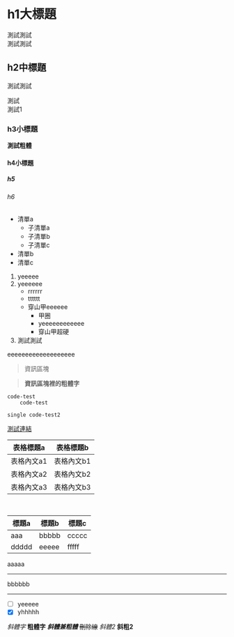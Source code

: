 # h1大標題
測試測試<br>測試測試

## h2中標題
測試測試

測試<br>測試1

### h3小標題
**測試粗體**

#### h4小標題

##### h5

###### h6

- 清單a
    - 子清單a
    - 子清單b
    - 子清單c
- 清單b
- 清單c

1. yeeeee
2. yeeeeee
    - rrrrrr
    - tttttt
    - 穿山甲eeeeee
        - 甲圈
        - yeeeeeeeeeeee
        - 穿山甲超硬
3. 測試測試

eeeeeeeeeeeeeeeeeee


>資訊區塊

>**資訊區塊裡的粗體字**

```
code-test
    code-test
```

`single code-test2`



[測試連結](http://www.google.com)

|表格標題a|表格標題b|
|-------|--------|
|表格內文a1|表格內文b1|
|表格內文a2|表格內文b2|
|表格內文a3|表格內文b3|

<br>

|標題a|標題b|標題c|
|---|----|----|
|aaa|bbbbb|ccccc
|ddddd|eeeee|fffff|



aaaaa

-----

bbbbbb

---

- [ ] yeeeee
- [x] yhhhhh

*斜體字*
**粗體字**
***斜體兼粗體***
~~刪除線~~
_斜體2_
__斜粗2__


